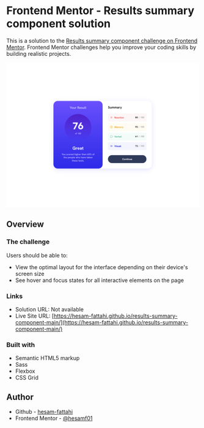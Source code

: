 # Frontend Mentor - Results summary component solution

This is a solution to the [Results summary component challenge on Frontend Mentor](https://www.frontendmentor.io/challenges/results-summary-component-CE_K6s0maV). Frontend Mentor challenges help you improve your coding skills by building realistic projects.

![screenshot - desktop](./images/screenshot%20-%20desktop.png)

## Overview

### The challenge

Users should be able to:

- View the optimal layout for the interface depending on their device's screen size
- See hover and focus states for all interactive elements on the page

### Links

- Solution URL: Not available
- Live Site URL: [https://hesam-fattahi.github.io/results-summary-component-main/](https://hesam-fattahi.github.io/results-summary-component-main/)

### Built with

- Semantic HTML5 markup
- Sass
- Flexbox
- CSS Grid

## Author

- Github - [hesam-fattahi](https://github.com/hesam-fattahi)
- Frontend Mentor - [@hesamf01](https://www.frontendmentor.io/profile/hesamf01)
